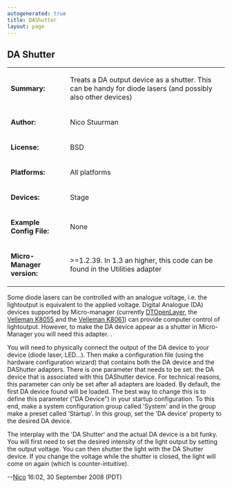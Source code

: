 ```yaml
---
autogenerated: true
title: DAShutter
layout: page
---
```


## DA Shutter

<table>
<tr>
<td markdown="1">

**Summary:**

</td>
<td markdown="1">

Treats a DA output device as a shutter. This can be handy for diode
lasers (and possibly also other devices)

</td>
</tr>
<tr>
<td markdown="1">

**Author:**

</td>
<td markdown="1">

Nico Stuurman

</td>
</tr>
<tr>
<td markdown="1">

**License:**

</td>
<td markdown="1">

BSD

</td>
</tr>
<tr>
<td markdown="1">

**Platforms:**

</td>
<td markdown="1">

All platforms

</td>
</tr>
<tr>
<td markdown="1">

**Devices:**

</td>
<td markdown="1">

Stage

</td>
</tr>
<tr>
<td markdown="1">

**Example Config File:**

</td>
<td markdown="1">

None

</td>
</tr>
<tr>
<td markdown="1">

**Micro-Manager version:**

</td>
<td markdown="1">

&gt;=1.2.39. In 1.3 an higher, this code can be found in the Utilities
adapter

</td>
</tr>
</table>

Some diode lasers can be controlled with an analogue voltage, i.e. the
lightoutput is equivalent to the applied voltage. Digital Analogue (DA)
devices supported by Micro-manager (currently
[DTOpenLayer](DTOpenLayer "wikilink"), the [Velleman
K8055](Velleman_K8055 "wikilink") and the [Velleman
K8061](Velleman_K8061 "wikilink")) can provide computer control of
lightoutput. However, to make the DA device appear as a shutter in
Micro-Manager you will need this adapter. .

You will need to physically connect the output of the DA device to your
device (diode laser, LED...). Then make a configuration file (using the
hardware configuration wizard) that contains both the DA device and the
DAShutter adapters. There is one parameter that needs to be set: the DA
device that is associated with this DAShutter device. For technical
reasons, this parameter can only be set after all adapters are loaded.
By default, the first DA device found will be loaded. The best way to
change this is to define this parameter ("DA Device") in your startup
configuration. To this end, make a system configuration group called
'System' and in the group make a preset called 'Startup'. In this group,
set the 'DA device' property to the desired DA device.

The interplay with the 'DA Shutter' and the actual DA device is a bit
funky. You will first need to set the desired intensity of the light
output by setting the output voltage. You can then shutter the light
with the DA Shutter device. If you change the voltage while the shutter
is closed, the light will come on again (which is counter-intuitive).

--[Nico](/users/Nico "wikilink") 16:02, 30 September 2008 (PDT)

